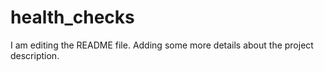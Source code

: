 # health_checks
I am editing the README file. Adding some more details about the project description.
